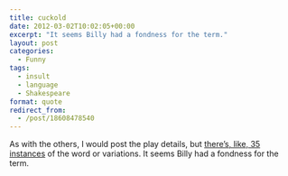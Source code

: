 ```yaml
---
title: cuckold
date: 2012-03-02T10:02:05+00:00
excerpt: "It seems Billy had a fondness for the term."
layout: post
categories:
  - Funny
tags:
  - insult
  - language
  - Shakespeare
format: quote
redirect_from:
  - /post/18608478540
---
```

As with the others, I would post the play details, but [there’s, like, 35 instances](http://www.opensourceshakespeare.org/search/search-keyword.php) of the word or variations. It seems Billy had a fondness for the term.